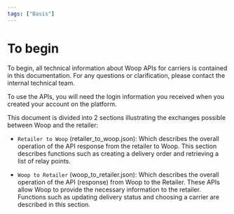 ```yaml
---
tags: ["Basis"]
---
```


# To begin

To begin, all technical information about Woop APIs for carriers is contained in this documentation. For any questions or clarification, please contact the internal technical team.

To use the APIs, you will need the login information you received when you created your account on the platform.

This document is divided into 2 sections illustrating the exchanges possible between Woop and the retailer:

- `Retailer to Woop` (retailer_to_woop.json): Which describes the overall operation of the API response from the retailer to Woop. This section describes functions such as creating a delivery order and retrieving a list of relay points.

- `Woop to Retailer` (woop_to_retailer.json): Which describes the overall operation of the API (response) from Woop to the Retailer. These APIs allow Woop to provide the necessary information to the retailer. Functions such as updating delivery status and choosing a carrier are described in this section.
